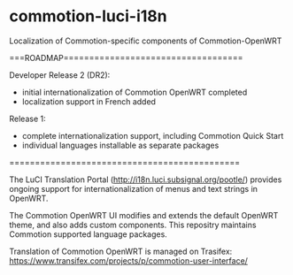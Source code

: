 commotion-luci-i18n
=============================================
Localization of Commotion-specific components of Commotion-OpenWRT

===ROADMAP===================================

Developer Release 2 (DR2): 
- initial internationalization of Commotion OpenWRT completed
- localization support in French added

Release 1:
- complete internationalization support, including Commotion Quick Start
- individual languages installable as separate packages

=============================================

The LuCI Translation Portal (http://i18n.luci.subsignal.org/pootle/) provides ongoing support for internationalization of menus and text strings in OpenWRT.

The Commotion OpenWRT UI modifies and extends the default OpenWRT theme, and also adds custom components. This repositry maintains Commotion supported language packages.  

Translation of Commotion OpenWRT is managed on Trasifex: 
https://www.transifex.com/projects/p/commotion-user-interface/
